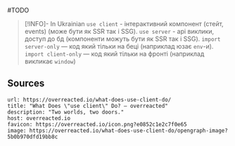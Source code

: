 #TODO 

> [!INFO]- In Ukrainian
> `use client` - інтерактивний компонент (стейт, events) (може бути як SSR так і SSG).
> `use server` - api виклики, доступ до бд (компоненти можуть бути як SSR так і SSG).
> `import server-only` — код який тільки на беці (наприклад юзає `env`-и).
> `import client-only` — код який тільки на фронті (наприклад викликає `window`)
## Sources

```cardlink
url: https://overreacted.io/what-does-use-client-do/
title: "What Does \"use client\" Do? — overreacted"
description: "Two worlds, two doors."
host: overreacted.io
favicon: https://overreacted.io/icon.png?e0852c1e2c7f0e65
image: https://overreacted.io/what-does-use-client-do/opengraph-image?5b0b970dfd19bb8c
```
